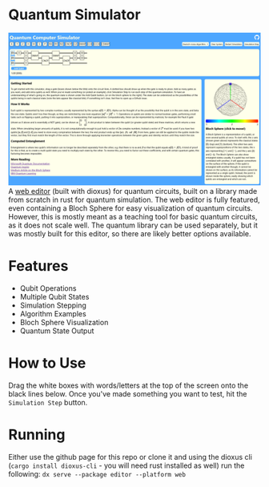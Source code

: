 # Quantum Simulator
![./example.png](./example.png)
A [web editor](https://rhaskia.github.io/quantum) (built with dioxus) for quantum circuits, built on a library made from scratch in rust for quantum simulation. 
The web editor is fully featured, even containing a Bloch Sphere for easy visualization of quantum circuits. 
However, this is mostly meant as a teaching tool for basic quantum circuits, as it does not scale well. 
The quantum library can be used separately, but it was mostly built for this editor, so there are likely better options available.

# Features  
 - Qubit Operations
 - Multiple Qubit States
 - Simulation Stepping
 - Algorithm Examples
 - Bloch Sphere Visualization
 - Quantum State Output

# How to Use 
Drag the white boxes with words/letters at the top of the screen onto the black lines below. Once you've made something you want to test, hit the `Simulation Step` button.

# Running
Either use the github page for this repo or clone it and using the dioxus cli (```cargo install dioxus-cli``` - you will need rust installed as well) run the following: ```dx serve --package editor --platform web```
